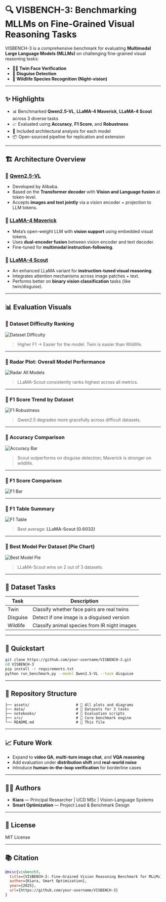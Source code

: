 
# 🔍 VISBENCH-3: Benchmarking MLLMs on Fine-Grained Visual Reasoning Tasks

VISBENCH-3 is a comprehensive benchmark for evaluating **Multimodal Large Language Models (MLLMs)** on challenging fine-grained visual reasoning tasks:

- 👯‍♀️ **Twin Face Verification**
- 🥸 **Disguise Detection**
- 🐾 **Wildlife Species Recognition (Night-vision)**

---

## ✨ Highlights

- 📊 Benchmarked **Qwen2.5-VL**, **LLaMA-4 Maverick**, **LLaMA-4 Scout** across 3 diverse tasks
- 📈 Evaluated using **Accuracy**, **F1 Score**, and **Robustness**
- 🧠 Included architectural analysis for each model
- 📦 Open-sourced pipeline for replication and extension

---

## 🏗️ Architecture Overview

### 🔹 [Qwen2.5-VL](https://huggingface.co/Qwen/Qwen2.5-VL-72B-Instruct)
- Developed by Alibaba.
- Based on the **Transformer decoder** with **Vision and Language fusion** at token-level.
- Accepts **images and text jointly** via a vision encoder + projection to LLM tokens.

### 🔸 [LLaMA-4 Maverick](https://huggingface.co/meta-llama/Llama-4-Maverick-17B-128E-Instruct-FP8)
- Meta’s open-weight LLM with **vision support** using embedded visual tokens.
- Uses **dual-encoder fusion** between vision encoder and text decoder.
- Fine-tuned for **multimodal instruction-following**.

### 🔸 [LLaMA-4 Scout](https://huggingface.co/meta-llama/Llama-4-Scout-17B-16E-Instruct)
- An enhanced LLaMA variant for **instruction-tuned visual reasoning**.
- Integrates attention mechanisms across image patches + text.
- Performs better on **binary vision classification** tasks (like twin/disguise).

---

## 📊 Evaluation Visuals

### 🔹 Dataset Difficulty Ranking
![Dataset Difficulty](assets/plot1_difficulty.png)

> Higher F1 → Easier for the model. Twin is easier than Wildlife.

---

### 🔹 Radar Plot: Overall Model Performance
![Radar All Models](assets/plot2_radar.png)

> LLaMA-Scout consistently ranks highest across all metrics.

---

### 🔹 F1 Score Trend by Dataset
![F1 Robustness](assets/plot3_f1_trend.png)

> Qwen2.5 degrades more gracefully across difficult datasets.

---

### 🔹 Accuracy Comparison
![Accuracy Bar](assets/plot4_accuracy.png)

> Scout outperforms on disguise detection; Maverick is stronger on wildlife.

---

### 🔹 F1 Score Comparison
![F1 Bar](assets/plot5_f1.png)

---

### 🔹 F1 Table Summary
![F1 Table](assets/plot6_table.png)

> Best average: **LLaMA-Scout (0.6032)**

---

### 🔹 Best Model Per Dataset (Pie Chart)
![Best Model Pie](assets/plot7_pie.png)

> LLaMA-Scout wins on 2 out of 3 datasets.

---

## 🧪 Dataset Tasks

| Task       | Description                                     |
|------------|--------------------------------------------------|
| Twin       | Classify whether face pairs are real twins       |
| Disguise   | Detect if one image is a disguised version       |
| Wildlife   | Classify animal species from IR night images     |

---

## 🚀 Quickstart

```bash
git clone https://github.com/your-username/VISBENCH-3.git
cd VISBENCH-3
pip install -r requirements.txt
python run_benchmark.py --model Qwen2.5-VL --task disguise
```

---

## 📁 Repository Structure

```
├── assets/                     # 📸 All plots and diagrams
├── data/                       # 📂 Datasets for 3 tasks
├── notebooks/                  # 🧠 Evaluation scripts
├── src/                        # 🔧 Core benchmark engine
└── README.md                   # 📘 This file
```

---

## 📈 Future Work

- Expand to **video QA**, **multi-turn image chat**, and **VQA reasoning**
- Add evaluation under **distribution shift** and **real-world noise**
- Introduce **human-in-the-loop verification** for borderline cases

---

## 👨‍🔬 Authors

- **Kiara** — Principal Researcher | UCD MSc | Vision-Language Systems
- **Smart Optimization** — Project Lead & Benchmark Design

---

## 📄 License

MIT License

---

## 📚 Citation

```bibtex
@misc{visbench3,
  title={VISBENCH-3: Fine-Grained Vision Reasoning Benchmark for MLLMs},
  author={Kiara, Smart Optimization},
  year={2025},
  url={https://github.com/your-username/VISBENCH-3}
}
```
